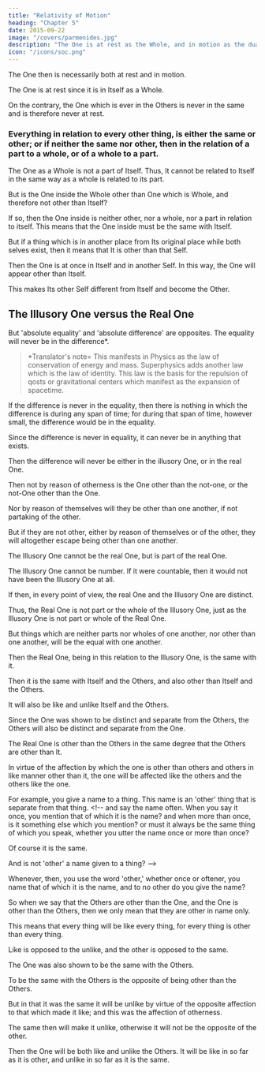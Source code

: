```yaml
---
title: "Relativity of Motion"
heading: "Chapter 5"
date: 2015-09-22
image: "/covers/parmenides.jpg"
description: "The One is at rest as the Whole, and in motion as the dualistic Others"
icon: "/icons/soc.png"
---
```




The One then is necessarily both at rest and in motion.

The One is at rest since it is in Itself as a Whole.<!-- , for being in one, and not passing out of this, it is in the same, which is Itself. -->

On the contrary, the One which is ever in the Others is never in the same and is therefore never at rest.

<!-- And must be the same with itself, and other than itself; and also the same with the others, and other than the others; this follows from its previous affections. -->

<h3>Everything in relation to every other thing, is either the same or other; or if neither the same nor other, then in the relation of a part to a whole, or of a whole to a part.</h3>

The One as a Whole is not a part of Itself. Thus, It cannot be <!-- Since it is not a part in relation to itself it cannot be --> related to Itself in the same way as a whole is related to its part.

But is the One inside the Whole other than One which is Whole, and therefore not other than Itself?

If so, then the One inside is neither other, nor a whole, nor a part in relation to itself. This means that the One inside must be the same with Itself.

But if a thing which is in another place from Its original place while both selves exist, then it means that It is other than that Self. <!-- elf' if this 'itself' remains in the same place with itself, must be other than 'itself,' for it will be in another place. -->

Then the One is at once in Itself and in another Self. In this way, the One will appear other than Itself.

This makes Its other Self different from Itself and become the Other. 

<!-- Well, then, if anything be other than anything, will it not be other than that which is other?

And will not all things that are not one, be other than the one, and the one other than the not-one? -->

<!-- Then the one will be other than the others?

True.
 -->


<h2>The Illusory One versus the Real One</h2>

But 'absolute equality' and 'absolute difference' are opposites. The equality will never be in the difference*.


> *Translator's note= This manifests in Physics as the law of conservation of energy and mass. Superphysics adds another law which is the law of identity. This law is the basis for the repulsion of qosts or gravitational centers which manifest as the expansion of spacetime. 


If the difference is never in the equality, then there is nothing in which the difference is during any span of time; for during that span of time, however small, the difference would be in the equality.

Since the difference is never in equality, it can never be in anything that exists.

Then the difference will never be either in the illusory One, or in the real One.

Then not by reason of otherness is the One other than the not-one, or the not-One other than the One.

Nor by reason of themselves will they be other than one another, if not partaking of the other.

But if they are not other, either by reason of themselves or of the other, they will altogether escape being other than one another.

The Illusory One cannot be the real One, but is part of the real One.

The Illusory One cannot be number. If it were countable, then it would not have been the Illusory One at all.

<!-- Again, the not-One is part of the One. In that case, it would have the One. -->

If then, in every point of view, the real One and the Illusory One are distinct. 

Thus, the Real One is not part or the whole of the Illusory One, just as the Illusory One is not part or whole of the Real One.

But things which are neither parts nor wholes of one another, nor other than one another, will be the equal with one another.

Then the Real One, being in this relation to the Illusory One, is the same with it.

Then it is the same with Itself and the Others, and also other than Itself and the Others.

It will also be like and unlike Itself and the Others.

Since the One was shown to be distinct and separate from the Others, the Others will also be distinct and separate from the One.

The Real One is other than the Others in the same degree that the Others are other than It.

In virtue of the affection by which the one is other than others and others in like manner other than it, the one will be affected like the others and the others like the one.

For example, you give a name to a thing. This name is an 'other' thing that is separate from that thing. <!--  and say the name often. When you say it once, you mention that of which it is the name? and when more than once, is it something else which you mention? or must it always be the same thing of which you speak, whether you utter the name once or more than once?

Of course it is the same.

And is not 'other' a name given to a thing? -->

Whenever, then, you use the word 'other,' whether once or oftener, you name that of which it is the name, and to no other do you give the name?

So when we say that the Others are other than the One, and the One is other than the Others, then we only mean that they are other in name only. 

<!-- in repeating the word 'other' we speak of that nature to which the name is applied, and of no other? -->

<!-- Then the One which is other than Others, and the Other which is other than the One, in that the word 'other' is applied to both, will be in the same condition; and that which is in the same condition is like? -->

This means that <!-- Then in virtue of the affection by which the one is other than the others, --> every thing will be like every thing, for every thing is other than every thing.



Like is opposed to the unlike, and the other is opposed to the same. 

The One was also shown to be the same with the Others.

To be the same with the Others is the opposite of being other than the Others. <!-- And in that it was other it was shown to be like? -->

But in that it was the same it will be unlike by virtue of the opposite affection to that which made it like; and this was the affection of otherness.

The same then will make it unlike, otherwise it will not be the opposite of the other.

Then the One will be both like and unlike the Others. It will be like in so far as it is other, and unlike in so far as it is the same.





